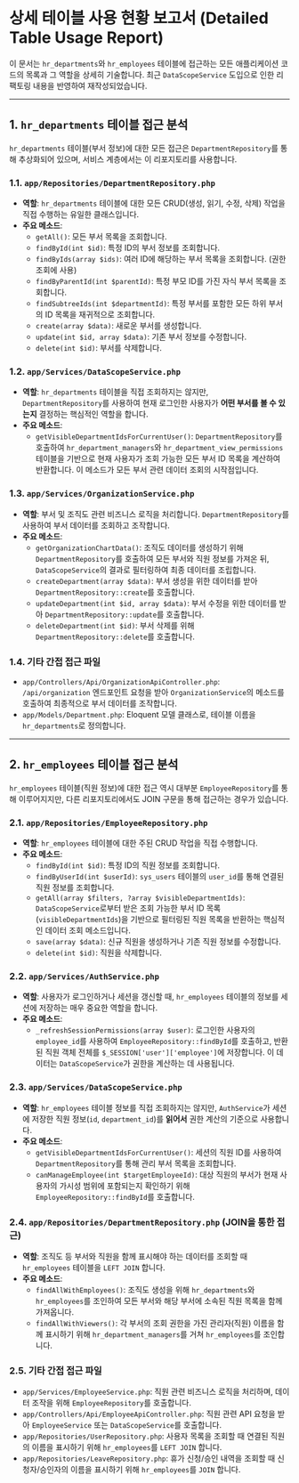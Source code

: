 # 상세 테이블 사용 현황 보고서 (Detailed Table Usage Report)

이 문서는 `hr_departments`와 `hr_employees` 테이블에 접근하는 모든 애플리케이션 코드의 목록과 그 역할을 상세히 기술합니다. 최근 `DataScopeService` 도입으로 인한 리팩토링 내용을 반영하여 재작성되었습니다.

---

## 1. `hr_departments` 테이블 접근 분석

`hr_departments` 테이블(부서 정보)에 대한 모든 접근은 `DepartmentRepository`를 통해 추상화되어 있으며, 서비스 계층에서는 이 리포지토리를 사용합니다.

### 1.1. `app/Repositories/DepartmentRepository.php`

- **역할**: `hr_departments` 테이블에 대한 모든 CRUD(생성, 읽기, 수정, 삭제) 작업을 직접 수행하는 유일한 클래스입니다.
- **주요 메소드**:
  - `getAll()`: 모든 부서 목록을 조회합니다.
  - `findById(int $id)`: 특정 ID의 부서 정보를 조회합니다.
  - `findByIds(array $ids)`: 여러 ID에 해당하는 부서 목록을 조회합니다. (권한 조회에 사용)
  - `findByParentId(int $parentId)`: 특정 부모 ID를 가진 자식 부서 목록을 조회합니다.
  - `findSubtreeIds(int $departmentId)`: 특정 부서를 포함한 모든 하위 부서의 ID 목록을 재귀적으로 조회합니다.
  - `create(array $data)`: 새로운 부서를 생성합니다.
  - `update(int $id, array $data)`: 기존 부서 정보를 수정합니다.
  - `delete(int $id)`: 부서를 삭제합니다.

### 1.2. `app/Services/DataScopeService.php`

- **역할**: `hr_departments` 테이블을 직접 조회하지는 않지만, `DepartmentRepository`를 사용하여 현재 로그인한 사용자가 **어떤 부서를 볼 수 있는지** 결정하는 핵심적인 역할을 합니다.
- **주요 메소드**:
  - `getVisibleDepartmentIdsForCurrentUser()`: `DepartmentRepository`를 호출하여 `hr_department_managers`와 `hr_department_view_permissions` 테이블을 기반으로 현재 사용자가 조회 가능한 모든 부서 ID 목록을 계산하여 반환합니다. 이 메소드가 모든 부서 관련 데이터 조회의 시작점입니다.

### 1.3. `app/Services/OrganizationService.php`

- **역할**: 부서 및 조직도 관련 비즈니스 로직을 처리합니다. `DepartmentRepository`를 사용하여 부서 데이터를 조회하고 조작합니다.
- **주요 메소드**:
  - `getOrganizationChartData()`: 조직도 데이터를 생성하기 위해 `DepartmentRepository`를 호출하여 모든 부서와 직원 정보를 가져온 뒤, `DataScopeService`의 결과로 필터링하여 최종 데이터를 조립합니다.
  - `createDepartment(array $data)`: 부서 생성을 위한 데이터를 받아 `DepartmentRepository::create`를 호출합니다.
  - `updateDepartment(int $id, array $data)`: 부서 수정을 위한 데이터를 받아 `DepartmentRepository::update`를 호출합니다.
  - `deleteDepartment(int $id)`: 부서 삭제를 위해 `DepartmentRepository::delete`를 호출합니다.

### 1.4. 기타 간접 접근 파일

- `app/Controllers/Api/OrganizationApiController.php`: `/api/organization` 엔드포인트 요청을 받아 `OrganizationService`의 메소드를 호출하여 최종적으로 부서 데이터를 조작합니다.
- `app/Models/Department.php`: Eloquent 모델 클래스로, 테이블 이름을 `hr_departments`로 정의합니다.

---

## 2. `hr_employees` 테이블 접근 분석

`hr_employees` 테이블(직원 정보)에 대한 접근 역시 대부분 `EmployeeRepository`를 통해 이루어지지만, 다른 리포지토리에서도 JOIN 구문을 통해 접근하는 경우가 있습니다.

### 2.1. `app/Repositories/EmployeeRepository.php`

- **역할**: `hr_employees` 테이블에 대한 주된 CRUD 작업을 직접 수행합니다.
- **주요 메소드**:
  - `findById(int $id)`: 특정 ID의 직원 정보를 조회합니다.
  - `findByUserId(int $userId)`: `sys_users` 테이블의 `user_id`를 통해 연결된 직원 정보를 조회합니다.
  - `getAll(array $filters, ?array $visibleDepartmentIds)`: `DataScopeService`로부터 받은 조회 가능한 부서 ID 목록(`visibleDepartmentIds`)을 기반으로 필터링된 직원 목록을 반환하는 핵심적인 데이터 조회 메소드입니다.
  - `save(array $data)`: 신규 직원을 생성하거나 기존 직원 정보를 수정합니다.
  - `delete(int $id)`: 직원을 삭제합니다.

### 2.2. `app/Services/AuthService.php`

- **역할**: 사용자가 로그인하거나 세션을 갱신할 때, `hr_employees` 테이블의 정보를 세션에 저장하는 매우 중요한 역할을 합니다.
- **주요 메소드**:
  - `_refreshSessionPermissions(array $user)`: 로그인한 사용자의 `employee_id`를 사용하여 `EmployeeRepository::findById`를 호출하고, 반환된 직원 객체 전체를 `$_SESSION['user']['employee']`에 저장합니다. 이 데이터는 `DataScopeService`가 권한을 계산하는 데 사용됩니다.

### 2.3. `app/Services/DataScopeService.php`

- **역할**: `hr_employees` 테이블 정보를 직접 조회하지는 않지만, `AuthService`가 세션에 저장한 직원 정보(`id`, `department_id`)를 **읽어서** 권한 계산의 기준으로 사용합니다.
- **주요 메소드**:
  - `getVisibleDepartmentIdsForCurrentUser()`: 세션의 직원 ID를 사용하여 `DepartmentRepository`를 통해 관리 부서 목록을 조회합니다.
  - `canManageEmployee(int $targetEmployeeId)`: 대상 직원의 부서가 현재 사용자의 가시성 범위에 포함되는지 확인하기 위해 `EmployeeRepository::findById`를 호출합니다.

### 2.4. `app/Repositories/DepartmentRepository.php` (JOIN을 통한 접근)

- **역할**: 조직도 등 부서와 직원을 함께 표시해야 하는 데이터를 조회할 때 `hr_employees` 테이블을 `LEFT JOIN` 합니다.
- **주요 메소드**:
  - `findAllWithEmployees()`: 조직도 생성을 위해 `hr_departments`와 `hr_employees`를 조인하여 모든 부서와 해당 부서에 소속된 직원 목록을 함께 가져옵니다.
  - `findAllWithViewers()`: 각 부서의 조회 권한을 가진 관리자(직원) 이름을 함께 표시하기 위해 `hr_department_managers`를 거쳐 `hr_employees`를 조인합니다.

### 2.5. 기타 간접 접근 파일

- `app/Services/EmployeeService.php`: 직원 관련 비즈니스 로직을 처리하며, 데이터 조작을 위해 `EmployeeRepository`를 호출합니다.
- `app/Controllers/Api/EmployeeApiController.php`: 직원 관련 API 요청을 받아 `EmployeeService` 또는 `DataScopeService`를 호출합니다.
- `app/Repositories/UserRepository.php`: 사용자 목록을 조회할 때 연결된 직원의 이름을 표시하기 위해 `hr_employees`를 `LEFT JOIN` 합니다.
- `app/Repositories/LeaveRepository.php`: 휴가 신청/승인 내역을 조회할 때 신청자/승인자의 이름을 표시하기 위해 `hr_employees`를 `JOIN` 합니다.
